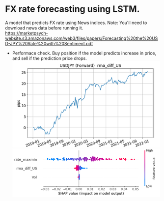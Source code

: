 # FX rate forecasting using LSTM.
A model that predicts FX rate using News indices.  Note: You'll need to download news data before running it.  
https://marketpsych-website.s3.amazonaws.com/web3/files/papers/Forecasting%20the%20USD-JPY%20Rate%20with%20Sentiment.pdf

* Performace check.  Buy position if the model predicts increase in price, and sell if the prediction price drops.
![image1](https://github.com/knkasa/lstm_forecast/blob/main/performance_test.png)
![image2](https://github.com/knkasa/LSTM_forecast/blob/main/sharply_data.png)
